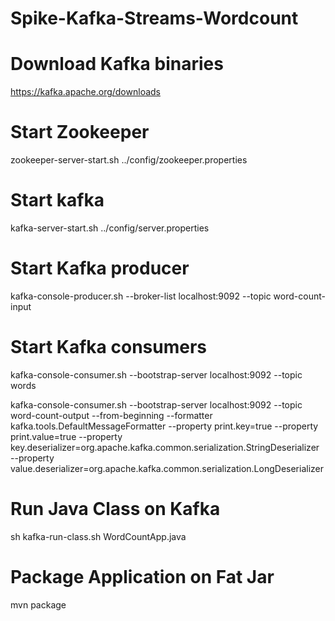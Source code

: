 # Spike-Kafka-Streams-Wordcount
# Download Kafka binaries
https://kafka.apache.org/downloads

# Start Zookeeper
zookeeper-server-start.sh ../config/zookeeper.properties

# Start kafka
kafka-server-start.sh ../config/server.properties

# Start Kafka producer
kafka-console-producer.sh --broker-list localhost:9092 --topic word-count-input

# Start Kafka consumers

kafka-console-consumer.sh --bootstrap-server localhost:9092 --topic words

kafka-console-consumer.sh --bootstrap-server localhost:9092 --topic word-count-output --from-beginning --formatter kafka.tools.DefaultMessageFormatter --property print.key=true --property print.value=true --property key.deserializer=org.apache.kafka.common.serialization.StringDeserializer --property value.deserializer=org.apache.kafka.common.serialization.LongDeserializer
    
# Run Java Class on Kafka
 sh kafka-run-class.sh WordCountApp.java

# Package Application on Fat Jar
mvn package
